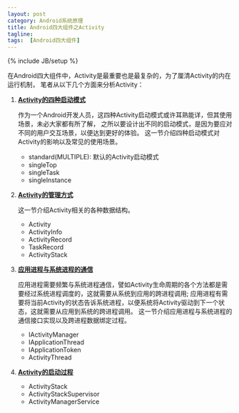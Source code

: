 ```yaml
---
layout: post
category: Android系统原理
title: Android四大组件之Activity
tagline:
tags:  [Android四大组件]
---
```

{% include JB/setup %}

在Android四大组件中，Activity是最重要也是最复杂的，为了厘清Activity的内在运行机制，
笔者从以下几个方面来分析Activity：

1. **[Activity的四种启动模式](http://duanqz.github.io/android%E7%B3%BB%E7%BB%9F%E5%8E%9F%E7%90%86/2016/01/21/Activity-LaunchMode/)**

	作为一个Android开发人员，这四种Activity启动模式或许耳熟能详，但其使用场景，未必大家都有所了解，
    之所以要设计出不同的启动模式，是因为要应对不同的用户交互场景，以便达到更好的体验。
    这一节介绍四种启动模式对Activity的影响以及常见的使用场景。

	- standard(MULTIPLE): 默认的Activity启动模式
	- singleTop
	- singleTask
	- singleInstance

2. **[Activity的管理方式]()**

	这一节介绍Activity相关的各种数据结构。

	- Activity
	- ActivityInfo
	- ActivityRecord
	- TaskRecord
	- ActivityStack

3. **[应用进程与系统进程的通信](http://duanqz.github.io/android%E7%B3%BB%E7%BB%9F%E5%8E%9F%E7%90%86/2016/01/29/Activity-IPC/)**

    应用进程需要频繁与系统进程通信，譬如Activity生命周期的各个方法都是需要经过系统进程调度的，这就需要从系统到应用的跨进程调用;
    应用进程有需要将当前Activity的状态告诉系统进程，以便系统将Activity驱动到下一个状态，这就需要从应用到系统的跨进程调用。
	这一节介绍应用进程与系统进程的通信接口实现以及跨进程数据绑定过程。

	- IActivityManager
	- IApplicationThread
	- IApplicationToken
	- ActivityThread

4. **[Activity的启动过程]()**

	- ActivityStack
	- ActivityStackSupervisor
	- ActivityManagerService